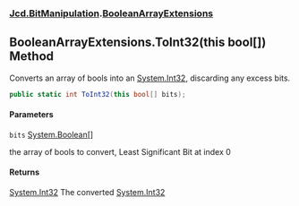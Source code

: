 ### [Jcd.BitManipulation](Jcd.BitManipulation.md 'Jcd.BitManipulation').[BooleanArrayExtensions](Jcd.BitManipulation.BooleanArrayExtensions.md 'Jcd.BitManipulation.BooleanArrayExtensions')

## BooleanArrayExtensions.ToInt32(this bool[]) Method

Converts an array of bools into
an [System.Int32](https://docs.microsoft.com/en-us/dotnet/api/System.Int32 'System.Int32'), discarding any excess bits.

```csharp
public static int ToInt32(this bool[] bits);
```
#### Parameters

<a name='Jcd.BitManipulation.BooleanArrayExtensions.ToInt32(thisbool[]).bits'></a>

`bits` [System.Boolean](https://docs.microsoft.com/en-us/dotnet/api/System.Boolean 'System.Boolean')[[]](https://docs.microsoft.com/en-us/dotnet/api/System.Array 'System.Array')

the array of bools to convert, Least Significant Bit at index 0

#### Returns
[System.Int32](https://docs.microsoft.com/en-us/dotnet/api/System.Int32 'System.Int32')
The converted [System.Int32](https://docs.microsoft.com/en-us/dotnet/api/System.Int32 'System.Int32')